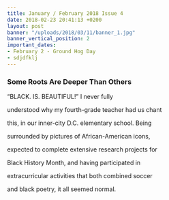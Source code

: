 ```yaml
---
title: January / February 2018 Issue 4
date: 2018-02-23 20:41:13 +0200
layout: post
banner: "/uploads/2018/03/11/banner_1.jpg"
banner_vertical_position: 2
important_dates:
- February 2 - Ground Hog Day
- sdjdfklj
---
```

### Some Roots Are Deeper Than Others

“BLACK. IS. BEAUTIFUL!” I never fully

understood why my fourth-grade teacher had us chant

this, in our inner-city D.C. elementary school. Being

surrounded by pictures of African-American icons,

expected to complete extensive research projects for

Black History Month, and having participated in

extracurricular activities that both combined soccer

and black poetry, it all seemed normal.